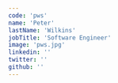 ```yaml
---
code: 'pws'
name: 'Peter'
lastName: 'Wilkins'
jobTitle: 'Software Engineer'
image: 'pws.jpg'
linkedin: ''
twitter: ''
github: ''
---
```

